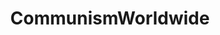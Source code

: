 ---
title: CommunismWorldwide
crosslinks:
- thenewcoldwar
- alltheleft
- nazi
- communism101
- AskHistorians
- anarchomemes
- shitleftistssay
---